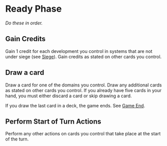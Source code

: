 # Ready Phase 

*Do these in order.*

## Gain Credits

Gain 1 credit for each development you control in systems that are not under siege (see [Siege](/etc/additional-rules.html#siege)). Gain credits as stated on other cards you control.

## Draw a card

Draw a card for one of the domains you control. Draw any additional cards as stated on other cards you control. If you already have five cards in your hand, you must either discard a card or skip drawing a card.

If you draw the last card in a deck, the game ends. See [Game End](/play/game-over.html).

## Perform Start of Turn Actions

Perform any other actions on cards you control that take place at the start of the turn.
